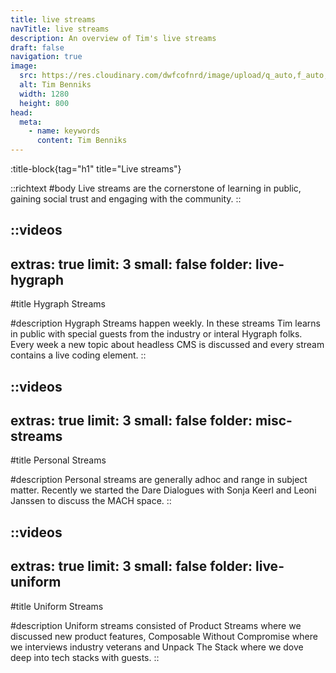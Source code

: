 ```yaml
---
title: live streams
navTitle: live streams
description: An overview of Tim's live streams
draft: false
navigation: true
image:
  src: https://res.cloudinary.com/dwfcofnrd/image/upload/q_auto,f_auto,w_1280/Tim/tim_aug_2023.png
  alt: Tim Benniks
  width: 1280
  height: 800
head:
  meta:
    - name: keywords
      content: Tim Benniks
---
```


:title-block{tag="h1" title="Live streams"}

::richtext
#body
Live streams are the cornerstone of learning in public, gaining social trust and engaging with the community.
::

::videos
---
extras: true
limit: 3
small: false
folder: live-hygraph
---
#title
Hygraph Streams

#description
Hygraph Streams happen weekly. In these streams Tim learns in public with special guests from the industry or interal Hygraph folks. Every week a new topic about headless CMS is discussed and every stream contains a live coding element.
::

::videos
---
extras: true
limit: 3
small: false
folder: misc-streams
---
#title
Personal Streams

#description
Personal streams are generally adhoc and range in subject matter. Recently we started the Dare Dialogues with Sonja Keerl and Leoni Janssen to discuss the MACH space.
::

::videos
---
extras: true
limit: 3
small: false
folder: live-uniform
---
#title
Uniform Streams

#description
Uniform streams consisted of Product Streams where we discussed new product features, Composable Without Compromise where we interviews industry veterans and Unpack The Stack where we dove deep into tech stacks with guests.
::
